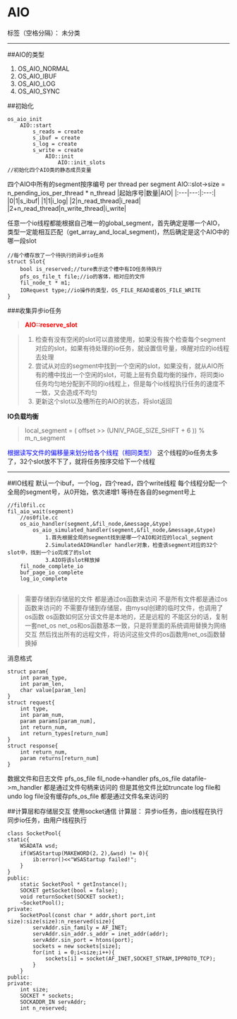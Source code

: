 ﻿# AIO

标签（空格分隔）： 未分类

---

##AIO的类型

 1. OS_AIO_NORMAL
 2. OS_AIO_IBUF
 3. OS_AIO_LOG
 4. OS_AIO_SYNC

##初始化
```
os_aio_init
    AIO::start
        s_reads = create
        s_ibuf = create
        s_log = create
        s_write = create
            AIO::init
                AIO::init_slots
//初始化四个AIO类的静态成员变量
```
四个AIO中所有的segment按序编号
per thread per segment
AIO::slot->size = n_pending_ios_per_thread * n_thread
|起始序号|数量|AIO|
|:---|---:|:---:|
|0|1|s_ibuf|
|1|1|i_log|
|2|n_read_thread|i_read|
|2+n_read_thread|n_write_thread|i_write|

任意一个io线程都能根据自己唯一的global_segment，首先确定是哪一个AIO，类型一定能相互匹配（get_array_and_local_segment)，然后确定是这个AIO中的哪一段slot
```
//每个槽存放了一个待执行的异步io任务
struct Slot{
    bool is_reserved;//ture表示这个槽中有IO任务待执行
    pfs_os_file_t file;//io的客体，相对应的文件
    fil_node_t * m1;
    IORequest type;//io操作的类型，OS_FILE_READ或者OS_FILE_WRITE
}
```
###收集异步io任务

>**<font color="red">AIO::reserve_slot</font>**

> 1. 检查有没有空闲的slot可以直接使用，如果没有挨个检查每个segment对应的slot，如果有待处理的io任务，就设置信号量，唤醒对应的io线程去处理
> 2. 尝试从对应的segment中找到一个空闲的slot，如果没有，就从AIO所有的槽中找出一个空闲的slot，可能上层有负载均衡的操作，将同类io任务均匀地分配到不同的io线程上，但是每个io线程执行任务的速度不一致，又会造成不均匀
> 3. 更新这个slot以及槽所在的AIO的状态，将slot返回

**IO负载均衡**
>local_segment = ( offset >> (UNIV_PAGE_SIZE_SHIFT + 6 )) % m_n_segment

<font color="blue">根据读写文件的偏移量来划分给各个线程（相同类型）</font>
这个线程的io任务太多了，32个slot放不下了，就将任务按序交给下一个线程

-----------------
##IO线程
默认一个ibuf，一个log，四个read，四个write线程
每个线程分配一个全局的segment号，从0开始，依次递增1
等待在各自的segment号上
```
//fil0fil.cc
fil_aio_wait(segment)
    //os0file.cc
    os_aio_handler(segment,&fil_node,&message,&type)
        os_aio_simulated_handler(segment,&fil_node,&message,&type)
            1.首先根据全局的segment找到是哪一个AIO和对应的local_segment
            2.SimulatedAIOHandler handler对象，检查该segment对应的32个slot中，找到一个io完成了的slot
            3.AIO将该slot释放掉
    fil_node_complete_io
    buf_page_io_complete
    log_io_complete
    
```
>需要存储到存储层的文件
>都是通过os函数来访问
>不是所有文件都是通过os函数来访问的
>不需要存储到存储层，由mysql创建的临时文件，也调用了os函数
>os函数如何区分该文件是本地的，还是远程的
>不能区分的话，复制一套net_os
>net_os和os函数基本一致，只是将里面的系统调用替换为网络交互
>然后找出所有的远程文件，将访问这些文件的os函数用net_os函数替换掉

消息格式
```
struct param{
    int param_type,
    int param_len,
    char value[param_len]
}
struct request{
    int type,
    int param_num,
    param params[param_num],
    int return_num,
    int return_types[return_num]
}
struct response{
    int return_num,
    param returns[return_num]
}
```
数据文件和日志文件
pfs_os_file fil_node->handler
pfs_os_file datafile->m_handler
都是通过文件句柄来访问的
但是其他文件比如truncate log file和undo log file没有缓存pfs_os_file
都是通过文件名来访问的

##计算层和存储层交互
使用socket通信
计算层：
异步io任务，由io线程在执行
同步io任务，由用户线程执行
```
class SocketPool{
static{
    WSADATA wsd;
    if(WSAStartup(MAKEWORD(2，2),&wsd) != 0){
        ib:error()<<"WSAStartup failed!";
    }
}
public:
    static SocketPool * getInstance();
    SOCKET getSocket(bool = false);
    void returnSocket(SOCKET socket);
    ~SocketPool();
private:
    SocketPool(const char * addr,short port,int size):size(size):n_reserved(size){
        servAddr.sin_family = AF_INET;
        servAddr.sin_addr.s_addr = inet_addr(addr);
        servAddr.sin_port = htons(port);
        sockets = new sockets[size];
        for(int i = 0;i<size;i++){
            sockets[i] = socket(AF_INET,SOCKET_STRAM,IPPROTO_TCP);
        }
    }
public:
private:
    int size;
    SOCKET * sockets;
    SOCKADDR_IN servAddr;
    int n_reserved;
```